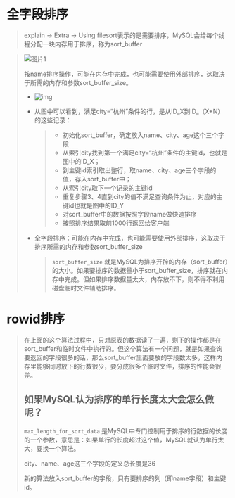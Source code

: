 # 全字段排序

> explain -> Extra -> Using filesort表示的是需要排序，MySQL会给每个线程分配一块内存用于排序，称为sort_buffer

> ![图片1](https://static001.geekbang.org/resource/image/6c/72/6c821828cddf46670f9d56e126e3e772.jpg)
>
> 按name排序操作，可能在内存中完成，也可能需要使用外部排序，这取决于所需的内存和参数sort_buffer_size。
>
> - ![img](https://static001.geekbang.org/resource/image/53/3e/5334cca9118be14bde95ec94b02f0a3e.png)
>
> - 从图中可以看到，满足city=“杭州”条件的行，是从ID_X到ID_（X+N）的这些记录：
>
>   > - 初始化sort_buffer，确定放入name、city、age这个三个字段
>   > - 从索引city找到第一个满足city=“杭州”条件的主键id，也就是图中的ID_X；
>   > - 到主键id索引取出整行，取name、city、age三个字段的值，存入sort_buffer中；
>   > - 从索引city取下一个记录的主键id
>   > - 重复步骤3、4直到city的值不满足查询条件为止，对应的主键id也就是图中的ID_Y
>   > - 对sort_buffer中的数据按照字段name做快速排序
>   > - 按照排序结果取前1000行返回给客户端
>
> - 全字段排序：可能在内存中完成，也可能需要使用外部排序，这取决于排序所需的内存和参数sort_buffer_size
>
>   > `sort_buffer_size` 就是MySQL为排序开辟的内存（sort_buffer）的大小。如果要排序的数据量小于sort_buffer_size，排序就在内存中完成。但如果排序数据量太大，内存放不下，则不得不利用磁盘临时文件辅助排序。

# rowid排序

> 在上面的这个算法过程中，只对原表的数据读了一遍，剩下的操作都是在sort_buffer和临时文件中执行的。但这个算法有一个问题，就是如果查询要返回的字段很多的话，那么sort_buffer里面要放的字段数太多，这样内存里能够同时放下的行数很少，要分成很多个临时文件，排序的性能会很差。
>
> ## 如果MySQL认为排序的单行长度太大会怎么做呢？
>
> `max_length_for_sort_data` 是MySQL中专门控制用于排序的行数据的长度的一个参数，意思是：如果单行的长度超过这个值，MySQL就认为单行太大，要换一个算法。
>
> city、name、age这三个字段的定义总长度是36
>
> 新的算法放入sort_buffer的字段，只有要排序的列（即name字段）和主键id。

